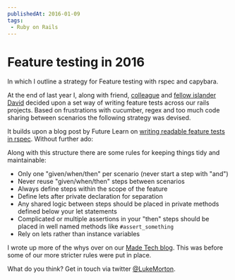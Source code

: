 ```yaml
---
publishedAt: 2016-01-09
tags:
 - Ruby on Rails
---
```


# Feature testing in 2016

In which I outline a strategy for Feature testing with rspec and capybara.

At the end of last year I, along with friend, [colleague](https://www.madetech.com) and [fellow islander](http://theisland.io)
[David](http://twitter.com/davidwinter) decided upon a set way of writing
feature tests across our rails projects. Based on frustrations with cucumber,
regex and too much code sharing between scenarios the following strategy was
devised.

It builds upon a blog post by Future Learn on
[writing readable feature tests in rspec](https://about.futurelearn.com/blog/how-we-write-readable-feature-tests-with-rspec/). Without further ado:

<script src="https://gist.github.com/lukemorton/6f56ef24dea0516803be.js"></script>

Along with this structure there are some rules for keeping things tidy and
maintainable:

 - Only one "given/when/then" per scenario (never start a step with "and")
 - Never reuse "given/when/then" steps between scenarios
 - Always define steps within the scope of the feature
 - Define lets after private declaration for separation
 - Any shared logic between steps should be placed in private methods defined
   below your let statements
 - Complicated or multiple assertions in your "then" steps should be placed
   in well named methods like `#assert_something`
 - Rely on lets rather than instance variables

I wrote up more of the whys over on our
[Made Tech blog](https://www.madetech.com/blog/feature-testing-with-rspec). This
was before some of our more stricter rules were put in place.

What do you think? Get in touch via twitter
[@LukeMorton](https://twitter.com/LukeMorton).
